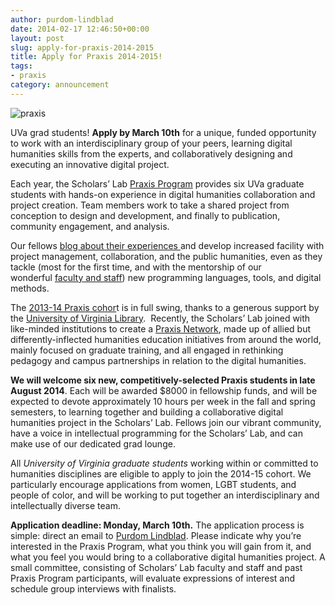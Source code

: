 ```yaml
---
author: purdom-lindblad
date: 2014-02-17 12:46:50+00:00
layout: post
slug: apply-for-praxis-2014-2015
title: Apply for Praxis 2014-2015!
tags:
- praxis
category: announcement
---
```


![praxis](http://static.scholarslab.org/wp-content/uploads/2012/08/praxis-300x168.png)

UVa grad students! **Apply by March 10th** for a unique, funded opportunity to work with an interdisciplinary group of your peers, learning digital humanities skills from the experts, and collaboratively designing and executing an innovative digital project.

Each year, the Scholars’ Lab [Praxis Program](http://praxis.scholarslab.org) provides six UVa graduate students with hands-on experience in digital humanities collaboration and project creation. Team members work to take a shared project from conception to design and development, and finally to publication, community engagement, and analysis.

Our fellows [blog about their experiences ](http://www.scholarslab.org/archives/)and develop increased facility with project management, collaboration, and the public humanities, even as they tackle (most for the first time, and with the mentorship of our wonderful [faculty and staff](http://www.scholarslab.org/people/)) new programming languages, tools, and digital methods.

The [2013-14 Praxis cohor](http://praxis.scholarslab.org)t is in full swing, thanks to a generous support by the [University of Virginia Library](http://library.virginia.edu/).  Recently, the Scholars’ Lab joined with like-minded institutions to create a [Praxis Network](http://praxis-network.org/), made up of allied but differently-inflected humanities education initiatives from around the world, mainly focused on graduate training, and all engaged in rethinking pedagogy and campus partnerships in relation to the digital humanities.

**We will welcome six new, competitively-selected Praxis students in late August 2014**. Each will be awarded $8000 in fellowship funds, and will be expected to devote approximately 10 hours per week in the fall and spring semesters, to learning together and building a collaborative digital humanities project in the Scholars’ Lab. Fellows join our vibrant community, have a voice in intellectual programming for the Scholars’ Lab, and can make use of our dedicated grad lounge.

All _University of Virginia graduate students_ working within or committed to humanities disciplines are eligible to apply to join the 2014-15 cohort. We particularly encourage applications from women, LGBT students, and people of color, and will be working to put together an interdisciplinary and intellectually diverse team.

**Application deadline: Monday, March 10th.**
The application process is simple: direct an email to [Purdom Lindblad](mailto:jpl8e@virginia.edu). Please indicate why you’re interested in the Praxis Program, what you think you will gain from it, and what you feel you would bring to a collaborative digital humanities project. A small committee, consisting of Scholars’ Lab faculty and staff and past Praxis Program participants, will evaluate expressions of interest and schedule group interviews with finalists.
